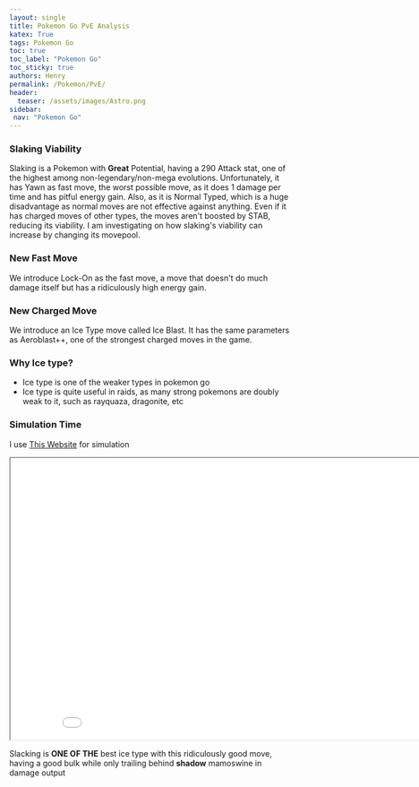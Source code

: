 ```yaml
---
layout: single
title: Pokemon Go PvE Analysis
katex: True
tags: Pokemon Go
toc: true
toc_label: "Pokemon Go"
toc_sticky: true
authors: Henry
permalink: /Pokemon/PvE/
header:
  teaser: /assets/images/Astro.png
sidebar:
 nav: "Pokemon Go"
---
```

### Slaking Viability

Slaking is a Pokemon with **Great** Potential, having a 290 Attack stat, one of the highest among non-legendary/non-mega evolutions. Unfortunately, it has Yawn as fast move, the worst possible move, as it does 1 damage per time and has pitful energy gain. Also, as it is Normal Typed, which is a huge disadvantage as normal moves are not effective against anything. Even if it has charged moves of other types, the moves aren't boosted by STAB, reducing its viability. I am investigating on how slaking's viability can increase by changing its movepool.

### New Fast Move
We introduce Lock-On as the fast move, a move that doesn't do much damage itself but has a ridiculously high energy gain. 

### New Charged Move
We introduce an Ice Type move called Ice Blast. It has the same parameters as Aeroblast++, one of the strongest charged moves in the game. 

### Why Ice type?
 - Ice type is one of the weaker types in pokemon go
 - Ice type is quite useful in raids, as many strong pokemons are doubly weak to it, such as rayquaza, dragonite, etc

### Simulation Time
I use [This Website](https://gamepress.gg/pokemongo/comprehensive-dps-spreadsheet) for simulation

<iframe src="/assets/images/Ice.png" width="874px" height="503px"></iframe>

Slacking is **ONE OF THE** best ice type with this ridiculously good move, having a good bulk while only trailing behind **shadow** mamoswine in damage output

